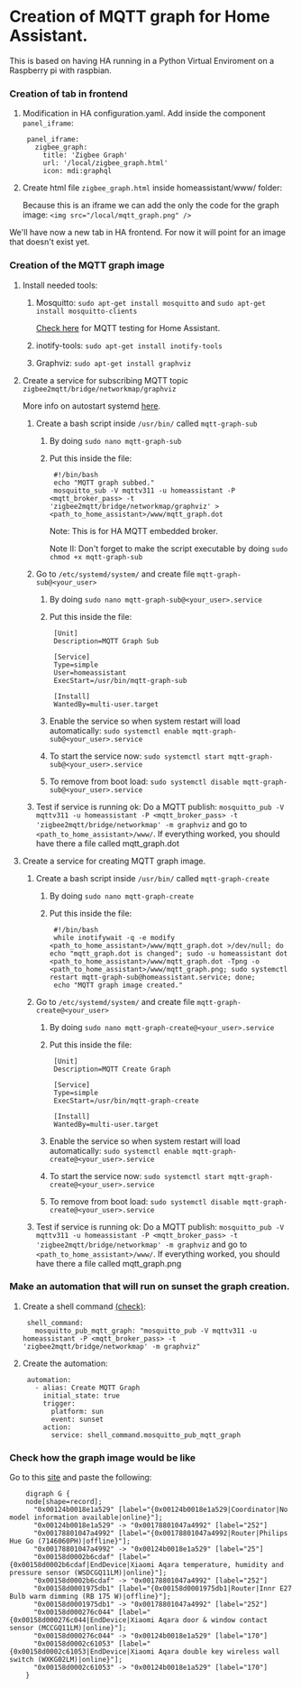 # Creation of MQTT graph for Home Assistant.

This is based on having HA running in a Python Virtual Enviroment on a Raspberry pi with raspbian.

### Creation of tab in frontend
1. Modification in HA configuration.yaml. Add inside the component ```panel_iframe```:

        panel_iframe:
          zigbee_graph:
            title: 'Zigbee Graph'
            url: '/local/zigbee_graph.html'
            icon: mdi:graphql
            
1. Create html file ```zigbee_graph.html``` inside homeassistant/www/ folder: 
  
    Because this is an iframe we can add the only the code for the graph image: ```<img src="/local/mqtt_graph.png" />```
    
We'll have now a new tab in HA frontend. For now it will point for an image that doesn't exist yet.

### Creation of the MQTT graph image
1. Install needed tools:
    1. Mosquitto: ```sudo apt-get install mosquitto``` and ```sudo apt-get install mosquitto-clients```
      
        [Check here](https://www.home-assistant.io/docs/mqtt/testing/) for MQTT testing for Home Assistant.
    1. inotify-tools: ```sudo apt-get install inotify-tools```
    
    1. Graphviz: ```sudo apt-get install graphviz```
    
1. Create a service for subscribing MQTT topic ```zigbee2mqtt/bridge/networkmap/graphviz```

    More info on autostart systemd [here](https://www.home-assistant.io/docs/autostart/systemd/).
    1. Create a bash script inside ```/usr/bin/``` called ```mqtt-graph-sub```
        1. By doing ```sudo nano mqtt-graph-sub```
        1. Put this inside the file:
        
                #!/bin/bash
                echo "MQTT graph subbed."
                mosquitto_sub -V mqttv311 -u homeassistant -P <mqtt_broker_pass> -t 'zigbee2mqtt/bridge/networkmap/graphviz' > <path_to_home_assistant>/www/mqtt_graph.dot
            Note: This is for HA MQTT embedded broker.
            
            Note II: Don't forget to make the script executable by doing ```sudo chmod +x mqtt-graph-sub```            
    1. Go to ```/etc/systemd/system/``` and create file ```mqtt-graph-sub@<your_user>```
        1. By doing ```sudo nano mqtt-graph-sub@<your_user>.service```
        1. Put this inside the file:
        
                [Unit]
                Description=MQTT Graph Sub

                [Service]
                Type=simple
                User=homeassistant
                ExecStart=/usr/bin/mqtt-graph-sub

                [Install]
                WantedBy=multi-user.target
        1. Enable the service so when system restart will load automatically: ```sudo systemctl enable mqtt-graph-sub@<your_user>.service```
        1. To start the service now: ```sudo systemctl start mqtt-graph-sub@<your_user>.service```
        1. To remove from boot load: ```sudo systemctl disable mqtt-graph-sub@<your_user>.service```
      
    1. Test if service is running ok:
        Do a MQTT publish: ```mosquitto_pub -V mqttv311 -u homeassistant -P <mqtt_broker_pass> -t 'zigbee2mqtt/bridge/networkmap' -m graphviz``` and go to ```<path_to_home_assistant>/www/```. If everything worked, you should have there a file called mqtt_graph.dot
        
1. Create a service for creating MQTT graph image.

    1. Create a bash script inside ```/usr/bin/``` called ```mqtt-graph-create```
        1. By doing ```sudo nano mqtt-graph-create```
        1. Put this inside the file:
        
                #!/bin/bash
                while inotifywait -q -e modify <path_to_home_assistant>/www/mqtt_graph.dot >/dev/null; do echo "mqtt_graph.dot is changed"; sudo -u homeassistant dot <path_to_home_assistant>/www/mqtt_graph.dot -Tpng -o <path_to_home_assistant>/www/mqtt_graph.png; sudo systemctl restart mqtt-graph-sub@homeassistant.service; done;
                echo "MQTT graph image created."          
    1. Go to ```/etc/systemd/system/``` and create file ```mqtt-graph-create@<your_user>```
        1. By doing ```sudo nano mqtt-graph-create@<your_user>.service```
        1. Put this inside the file:
        
                [Unit]
                Description=MQTT Create Graph 

                [Service]
                Type=simple
                ExecStart=/usr/bin/mqtt-graph-create

                [Install]
                WantedBy=multi-user.target
        1. Enable the service so when system restart will load automatically: ```sudo systemctl enable mqtt-graph-create@<your_user>.service```
        1. To start the service now: ```sudo systemctl start mqtt-graph-create@<your_user>.service```
        1. To remove from boot load: ```sudo systemctl disable mqtt-graph-create@<your_user>.service```
      
    1. Test if service is running ok:
        Do a MQTT publish: ```mosquitto_pub -V mqttv311 -u homeassistant -P <mqtt_broker_pass> -t 'zigbee2mqtt/bridge/networkmap' -m graphviz``` and go to ```<path_to_home_assistant>/www/```. If everything worked, you should have there a file called mqtt_graph.png
        
### Make an automation that will run on sunset the graph creation.
1. Create a shell command [(check)](https://www.home-assistant.io/components/shell_command/):

        shell_command:
          mosquitto_pub_mqtt_graph: "mosquitto_pub -V mqttv311 -u homeassistant -P <mqtt_broker_pass> -t 'zigbee2mqtt/bridge/networkmap' -m graphviz"
          
1. Create the automation:

        automation:
          - alias: Create MQTT Graph
            initial_state: true
            trigger:
              platform: sun
              event: sunset
            action:
              service: shell_command.mosquitto_pub_mqtt_graph

### Check how the graph image would be like
Go to this [site](https://dreampuf.github.io/GraphvizOnline) and paste the following:

        digraph G {
        node[shape=record];
          "0x00124b0018e1a529" [label="{0x00124b0018e1a529|Coordinator|No model information available|online}"];
          "0x00124b0018e1a529" -> "0x00178801047a4992" [label="252"]
          "0x00178801047a4992" [label="{0x00178801047a4992|Router|Philips Hue Go (7146060PH)|offline}"];
          "0x00178801047a4992" -> "0x00124b0018e1a529" [label="25"]
          "0x00158d0002b6cdaf" [label="{0x00158d0002b6cdaf|EndDevice|Xiaomi Aqara temperature, humidity and pressure sensor (WSDCGQ11LM)|online}"];
          "0x00158d0002b6cdaf" -> "0x00178801047a4992" [label="252"]
          "0x00158d0001975db1" [label="{0x00158d0001975db1|Router|Innr E27 Bulb warm dimming (RB 175 W)|offline}"];
          "0x00158d0001975db1" -> "0x00178801047a4992" [label="252"]
          "0x00158d000276c044" [label="{0x00158d000276c044|EndDevice|Xiaomi Aqara door & window contact sensor (MCCGQ11LM)|online}"];
          "0x00158d000276c044" -> "0x00124b0018e1a529" [label="170"]
          "0x00158d0002c61053" [label="{0x00158d0002c61053|EndDevice|Xiaomi Aqara double key wireless wall switch (WXKG02LM)|online}"];
          "0x00158d0002c61053" -> "0x00124b0018e1a529" [label="170"]
        }
